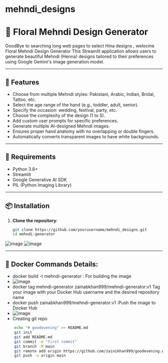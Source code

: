 # mehndi_designs
# 🌸 Floral Mehndi Design Generator
GoodBye to searching long web pages to select Hina designs , welocme Floral Mehndi Design Generator
This Streamlit application allows users to generate beautiful Mehndi (Henna) designs tailored to their preferences using Google Gemini's image generation model.

---

## 🚀 Features

- Choose from multiple Mehndi styles: Pakistani, Arabic, Indian, Bridal, Tattoo, etc.
- Select the age range of the hand (e.g., toddler, adult, senior).
- Specify the occasion: wedding, festival, party, etc.
- Choose the complexity of the design (1 to 5).
- Add custom user prompts for specific preferences.
- Generate multiple AI-designed Mehndi images.
- Ensures proper hand anatomy with no overlapping or double fingers.
- Automatically converts transparent images to have white backgrounds.

---

## 🧰 Requirements

- Python 3.8+
- Streamlit
- Google Generative AI SDK
- PIL (Python Imaging Library)

---

## 📦 Installation

1. **Clone the repository**:
   ```bash
   git clone https://github.com/yourusername/mehndi_designs.git
   cd mehndi-generator
![image](https://github.com/user-attachments/assets/4f9affa6-5dac-45db-b566-eebf662ae73e)
![image](https://github.com/user-attachments/assets/f0fad538-09e4-405c-a74c-4c3f22334ab8)


---
## 🐳 Docker Commands Details:
-  docker build -t mehndi-generator : For building the image
-  ![image](https://github.com/user-attachments/assets/104359ba-d58e-44a1-9e8b-9d2e1563f6a1)
-  docker tag mehndi-generator zainabkhan999/mehndi-generator:v1   Tag your image with your Docker Hub username and the desired repository name
-  docker push zainabkhan999/mehndi-generator:v1 :Push the image to Docker Hub
-  ![image](https://github.com/user-attachments/assets/7cd9c436-b225-4806-b3fa-cd66f5bfd253)
-  Creating git repo
  ```bash
      echo "# goodevening" >> README.md
      git init
      git add README.md
      git commit -m "first commit"
      git branch -M main
      git remote add origin https://github.com/zainikhan999/goodevening.git
      git push -u origin main 


